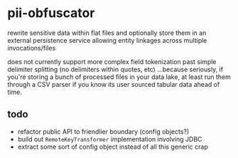 # pii-obfuscator

rewrite sensitive data within flat files and optionally store them in an external persistence service allowing entity linkages across multiple invocations/files

does not currently support more complex field tokenization past simple delimiter splitting (no delimiters within quotes, etc)
...because seriously, if you're storing a bunch of processed files in your data lake, at least run them through a CSV parser if you know its user sourced tabular data ahead of time.

## todo
* refactor public API to friendlier boundary (config objects?)
* build out `RemoteKeyTransformer` implementation involving JDBC
* extract some sort of config object instead of all this generic crap